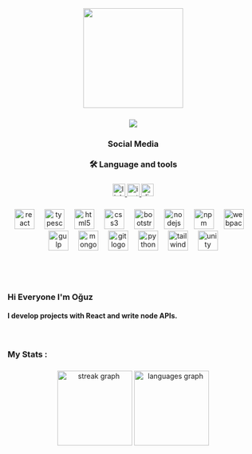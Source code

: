 <div align="center">
  <img height="200" src="https://i.hizliresim.com/f7143gp.png"  />
</div>

###

<div align="center">
  <img src="https://visitor-badge.laobi.icu/badge?page_id=OguzErenAcar.OguzErenAcar&"  />
</div>

###

<h3 align="center">Social Media<br><br>🛠 Language and tools</h3>

###

###

<div align="center">
  <a href="https://www.linkedin.com/in/oguz-eren-acar-6440b820b/" target="_blank">
    <img src="https://img.shields.io/static/v1?message=LinkedIn&logo=linkedin&label=&color=0077B5&logoColor=white&labelColor=&style=for-the-badge" height="25" alt="linkedin logo"  />
  </a>
  <a href="https://www.instagram.com/oguzerna/" target="_blank">
    <img src="https://img.shields.io/static/v1?message=Instagram&logo=instagram&label=&color=E4405F&logoColor=white&labelColor=&style=for-the-badge" height="25" alt="instagram logo"  />
  </a>
  <a href="garavel7233" target="_blank">
    <img src="https://img.shields.io/static/v1?message=Discord&logo=discord&label=&color=7289DA&logoColor=white&labelColor=&style=for-the-badge" height="25" alt="discord logo"  />
  </a>
</div>

###

<div align="center">
  <img src="https://cdn.jsdelivr.net/gh/devicons/devicon/icons/react/react-original-wordmark.svg" height="40" alt="react logo"  />
  <img width="12" />
  <img src="https://cdn.jsdelivr.net/gh/devicons/devicon/icons/typescript/typescript-plain.svg" height="40" alt="typescript logo"  />
  <img width="12" />
  <img src="https://cdn.jsdelivr.net/gh/devicons/devicon/icons/html5/html5-plain-wordmark.svg" height="40" alt="html5 logo"  />
  <img width="12" />
  <img src="https://cdn.jsdelivr.net/gh/devicons/devicon/icons/css3/css3-plain-wordmark.svg" height="40" alt="css3 logo"  />
  <img width="12" />
  <img src="https://cdn.jsdelivr.net/gh/devicons/devicon/icons/bootstrap/bootstrap-original-wordmark.svg" height="40" alt="bootstrap logo"  />
  <img width="12" />
  <img src="https://cdn.jsdelivr.net/gh/devicons/devicon/icons/nodejs/nodejs-plain-wordmark.svg" height="40" alt="nodejs logo"  />
  <img width="12" />
  <img src="https://cdn.jsdelivr.net/gh/devicons/devicon/icons/npm/npm-original-wordmark.svg" height="40" alt="npm logo"  />
  <img width="12" />
  <img src="https://cdn.jsdelivr.net/gh/devicons/devicon/icons/webpack/webpack-plain.svg" height="40" alt="webpack logo"  />
  <img width="12" />
  <img src="https://cdn.jsdelivr.net/gh/devicons/devicon/icons/gulp/gulp-plain.svg" height="40" alt="gulp logo"  />
  <img width="12" />
  <img src="https://cdn.jsdelivr.net/gh/devicons/devicon/icons/mongodb/mongodb-plain-wordmark.svg" height="40" alt="mongodb logo"  />
  <img width="12" />
  <img src="https://cdn.jsdelivr.net/gh/devicons/devicon/icons/git/git-plain-wordmark.svg" height="40" alt="git logo"  />
  <img width="12" />
  <img src="https://cdn.jsdelivr.net/gh/devicons/devicon/icons/python/python-original-wordmark.svg" height="40" alt="python logo"  />
  <img width="12" />
  <img src="https://cdn.simpleicons.org/tailwindcss/06B6D4" height="40" alt="tailwindcss logo"  />
  <img width="12" />
  <img src="https://cdn.simpleicons.org/unity/FFFFFF" height="40" alt="unity logo"  />
</div>

###
###
<br>
<br>
<h3 align="left">Hi Everyone I'm Oğuz</h3>

<h4 align="left">I develop projects with React and write node APIs.</h4>
<br>
 
<h3 align="left">My Stats :</h3>

###

<div align="center">
  <img src="https://streak-stats.demolab.com?user=OguzErenAcar&locale=en&mode=daily&theme=aura&hide_border=true&border_radius=10&order=3" height="150" alt="streak graph"  />
  <img src="https://github-readme-stats.vercel.app/api/top-langs?username=OguzErenAcar&locale=en&hide_title=false&layout=compact&card_width=320&langs_count=5&theme=aura&hide_border=true&order=2" height="150" alt="languages graph"  />
</div>

###
